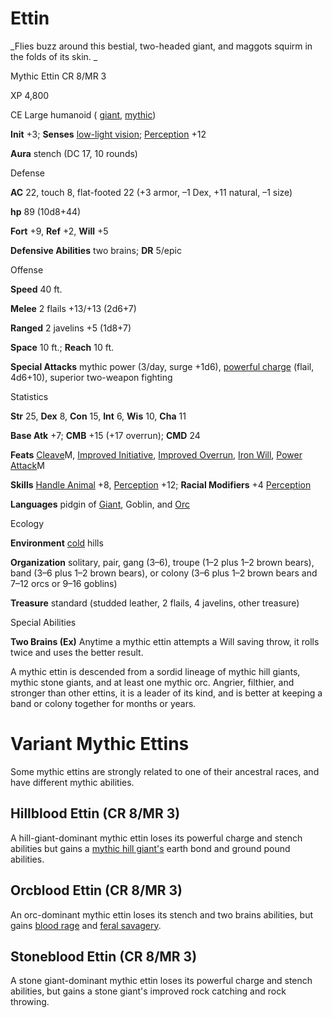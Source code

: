 # Ettin

_Flies buzz around this bestial, two-headed giant, and maggots squirm in the folds of its skin. _

Mythic Ettin CR 8/MR 3

XP 4,800

CE Large humanoid ( [giant](monsters/creatureTypes.md#_giant-subtype), [mythic](mythicAdventures/mythicMonsters.md#_mythic-subtype))

**Init** +3; **Senses** [low-light vision](monsters/universalMonsterRules.md#_low-light-vision); [Perception](skills/perception.md#_perception) +12

**Aura** stench (DC 17, 10 rounds)

Defense

**AC** 22, touch 8, flat-footed 22 (+3 armor, –1 Dex, +11 natural, –1 size)

**hp** 89 (10d8+44)

**Fort** +9, **Ref** +2, **Will** +5

**Defensive Abilities** two brains; **DR** 5/epic

Offense

**Speed** 40 ft.

**Melee** 2 flails +13/+13 (2d6+7)

**Ranged** 2 javelins +5 (1d8+7)

**Space** 10 ft.; **Reach** 10 ft.

**Special Attacks** mythic power (3/day, surge +1d6), [powerful charge](monsters/universalMonsterRules.md#_powerful-charge) (flail, 4d6+10), superior two-weapon fighting

Statistics

**Str** 25, **Dex** 8, **Con** 15, **Int** 6, **Wis** 10, **Cha** 11

**Base Atk** +7; **CMB** +15 (+17 overrun); **CMD** 24

**Feats** [Cleave](mythicAdventures/mythicFeats.md#_cleave-mythic)M, [Improved Initiative](feats.md#_improved-initiative), [Improved Overrun](feats.md#_improved-overrun), [Iron Will](feats.md#_iron-will), [Power Attack](mythicAdventures/mythicFeats.md#_power-attack-mythic)M

**Skills** [Handle Animal](skills/handleAnimal.md#_handle-animal) +8, [Perception](skills/perception.md#_perception) +12; **Racial Modifiers** +4 [Perception](skills/perception.md#_perception)

**Languages** pidgin of [Giant](monsters/creatureTypes.md#_giant-subtype), Goblin, and [Orc](monsters/creatureTypes.md#_orc-subtype)

Ecology

**Environment** [cold](monsters/creatureTypes.md#_cold-subtype) hills

**Organization** solitary, pair, gang (3–6), troupe (1–2 plus 1–2 brown bears), band (3–6 plus 1–2 brown bears), or colony (3–6 plus 1–2 brown bears and 7–12 orcs or 9–16 goblins)

**Treasure** standard (studded leather, 2 flails, 4 javelins, other treasure)

Special Abilities

**Two Brains (Ex)** Anytime a mythic ettin attempts a Will saving throw, it rolls twice and uses the better result.

A mythic ettin is descended from a sordid lineage of mythic hill giants, mythic stone giants, and at least one mythic orc. Angrier, filthier, and stronger than other ettins, it is a leader of its kind, and is better at keeping a band or colony together for months or years.

# Variant Mythic Ettins

Some mythic ettins are strongly related to one of their ancestral races, and have different mythic abilities.

## Hillblood Ettin (CR 8/MR 3)

A hill-giant-dominant mythic ettin loses its powerful charge and stench abilities but gains a [mythic hill giant's](mythicAdventures/mythicMonsters/giants.md#_giant-hill) earth bond and ground pound abilities.

## Orcblood Ettin (CR 8/MR 3)

An orc-dominant mythic ettin loses its stench and two brains abilities, but gains [blood rage](monsters/universalMonsterRules.md#_blood-rage) and [feral savagery](mythicAdventures/mythicMonsters.md#_feral-savagery).

## Stoneblood Ettin (CR 8/MR 3)

A stone giant-dominant mythic ettin loses its powerful charge and stench abilities, but gains a stone giant's improved rock catching and rock throwing.

